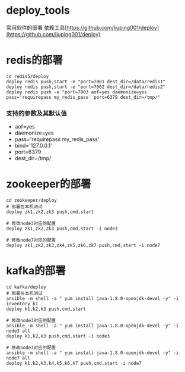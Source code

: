 # deploy_tools
常用软件的部署
依赖工具[https://github.com/liuping001/deploy](https://github.com/liuping001/deploy)

# redis的部署
```shell
cd redis5/deploy
deploy redis push,start -e "port=7001 dest_dir=/data/redis1"
deploy redis push,start -e "port=7002 dest_dir=/data/redis2"
deploy redis push -e "port=7003 aof=yes daemonize=yes pass='requirepass my_redis_pass' port=6379 dest_dir=/tmp/"
```
### 支持的参数及其默认值
* aof=yes  
* daemonize=yes  
* pass='requirepass my_redis_pass'  
* bind='127.0.0.1'  
* port=6379  
* dest_dir=/tmp/  


# zookeeper的部署
```shell script
cd zookeeper/deploy
# 部署在本机测试
deploy zk1,zk2,zk3 push,cmd,start

# 修改node3对应的配置
deploy zk1,zk2,zk3 push,cmd,start -i node3

# 修改node7对应的配置
deploy zk1,zk2,zk3,zk4,zk5,zk6,zk7 push,cmd,start -i node7
```
# kafka的部署
```shell script
cd kafka/deploy
# 部署在本机测试
ansible -m shell -a " yum install java-1.8.0-openjdk-devel -y" -i inventory k1
deploy k1,k2,k3 push,cmd,start

# 修改node3对应的配置
ansible -m shell -a " yum install java-1.8.0-openjdk-devel -y" -i node3 all
deploy k1,k2,k3 push,cmd,start -i node3

# 修改node7对应的配置
ansible -m shell -a " yum install java-1.8.0-openjdk-devel -y" -i node7 all
deploy k1,k2,k3,k4,k5,k6,k7 push,cmd,start -i node7
```